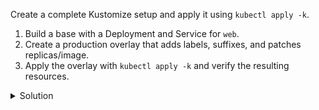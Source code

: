 Create a complete Kustomize setup and apply it using `kubectl apply -k`.

1. Build a base with a Deployment and Service for `web`.
2. Create a production overlay that adds labels, suffixes, and patches replicas/image.
3. Apply the overlay with `kubectl apply -k` and verify the resulting resources.

<details><summary>Solution</summary>
<br>

```bash
mkdir -p kustomize-demo/base
mkdir -p kustomize-demo/overlays/prod
```{{exec}}

```bash
cat <<'EOF_BASE_DEP' > kustomize-demo/base/deployment.yaml
apiVersion: apps/v1
kind: Deployment
metadata:
  name: web
spec:
  replicas: 2
  selector:
    matchLabels:
      app: web
  template:
    metadata:
      labels:
        app: web
    spec:
      containers:
      - name: nginx
        image: nginx:1.25
        ports:
        - containerPort: 80
EOF_BASE_DEP
```{{exec}}

```bash
cat <<'EOF_BASE_SVC' > kustomize-demo/base/service.yaml
apiVersion: v1
kind: Service
metadata:
  name: web
spec:
  selector:
    app: web
  ports:
  - port: 80
    targetPort: 80
EOF_BASE_SVC
```{{exec}}

```bash
cat <<'EOF_BASE_K' > kustomize-demo/base/kustomization.yaml
resources:
  - deployment.yaml
  - service.yaml
EOF_BASE_K
```{{exec}}

```bash
cat <<'EOF_OVERLAY_K' > kustomize-demo/overlays/prod/kustomization.yaml
resources:
  - ../../base
nameSuffix: -prod
commonLabels:
  env: prod
patches:
  - target:
      kind: Deployment
      name: web
    patch: |
      - op: replace
        path: /spec/replicas
        value: 3
      - op: replace
        path: /spec/template/spec/containers/0/image
        value: nginx:1.25-alpine
EOF_OVERLAY_K
```{{exec}}

```bash
kubectl apply -k kustomize-demo/overlays/prod
```{{exec}}

```bash
kubectl get deploy,svc -l env=prod
```{{exec}}

</details>
